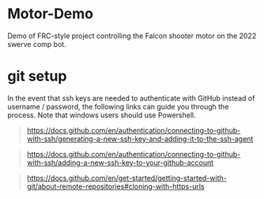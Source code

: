# Motor-Demo
 Demo of FRC-style project controlling the Falcon shooter motor on the 2022 swerve comp bot.

# git setup

In the event that ssh keys are needed to authenticate with GitHub instead of username / password, the following links can guide you through the process.  Note that windows users should use Powershell.

> https://docs.github.com/en/authentication/connecting-to-github-with-ssh/generating-a-new-ssh-key-and-adding-it-to-the-ssh-agent

> https://docs.github.com/en/authentication/connecting-to-github-with-ssh/adding-a-new-ssh-key-to-your-github-account

> https://docs.github.com/en/get-started/getting-started-with-git/about-remote-repositories#cloning-with-https-urls



